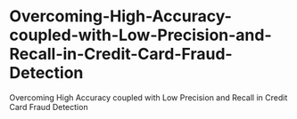 # Overcoming-High-Accuracy-coupled-with-Low-Precision-and-Recall-in-Credit-Card-Fraud-Detection
Overcoming High Accuracy coupled with Low Precision and Recall in Credit Card Fraud Detection
